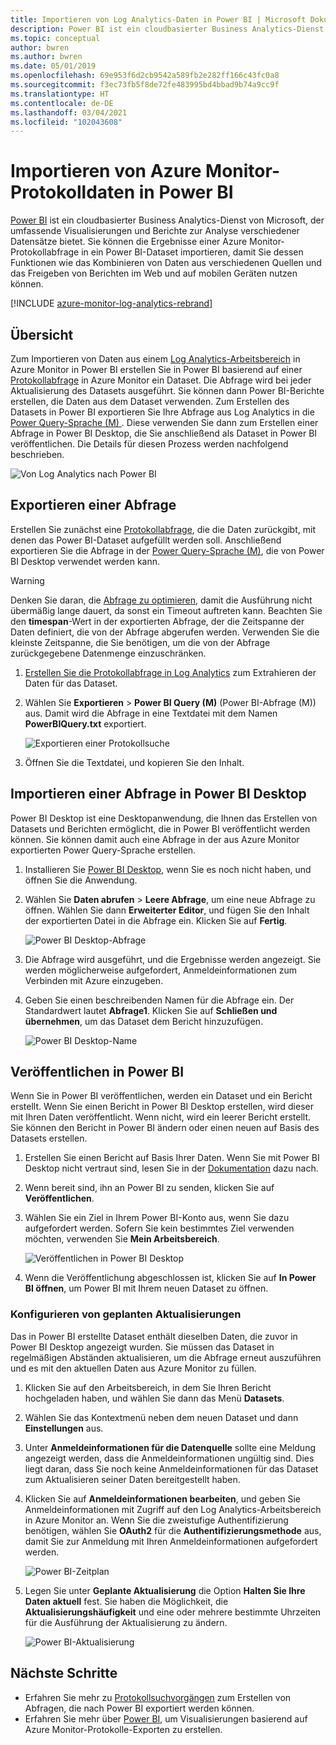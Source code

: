 ```yaml
---
title: Importieren von Log Analytics-Daten in Power BI | Microsoft Dokumentation
description: Power BI ist ein cloudbasierter Business Analytics-Dienst von Microsoft, der umfassende Visualisierungen und Berichte zur Analyse verschiedener Datensätze bietet.  In diesem Artikel wird beschrieben, wie Log Analytics-Daten konfiguriert und in Power BI importiert werden und wie die automatische Aktualisierung konfiguriert wird.
ms.topic: conceptual
author: bwren
ms.author: bwren
ms.date: 05/01/2019
ms.openlocfilehash: 69e953f6d2cb9542a589fb2e282ff166c43fc0a8
ms.sourcegitcommit: f3ec73fb5f8de72fe483995bd4bbad9b74a9cc9f
ms.translationtype: HT
ms.contentlocale: de-DE
ms.lasthandoff: 03/04/2021
ms.locfileid: "102043608"
---
```

# <a name="import-azure-monitor-log-data-into-power-bi"></a>Importieren von Azure Monitor-Protokolldaten in Power BI


[Power BI](https://powerbi.microsoft.com/documentation/powerbi-service-get-started/) ist ein cloudbasierter Business Analytics-Dienst von Microsoft, der umfassende Visualisierungen und Berichte zur Analyse verschiedener Datensätze bietet.  Sie können die Ergebnisse einer Azure Monitor-Protokollabfrage in ein Power BI-Dataset importieren, damit Sie dessen Funktionen wie das Kombinieren von Daten aus verschiedenen Quellen und das Freigeben von Berichten im Web und auf mobilen Geräten nutzen können.

[!INCLUDE [azure-monitor-log-analytics-rebrand](../../../includes/azure-monitor-log-analytics-rebrand.md)]

## <a name="overview"></a>Übersicht
Zum Importieren von Daten aus einem [Log Analytics-Arbeitsbereich](../logs/manage-access.md) in Azure Monitor in Power BI erstellen Sie in Power BI basierend auf einer [Protokollabfrage](../logs/log-query-overview.md) in Azure Monitor ein Dataset.  Die Abfrage wird bei jeder Aktualisierung des Datasets ausgeführt.  Sie können dann Power BI-Berichte erstellen, die Daten aus dem Dataset verwenden.  Zum Erstellen des Datasets in Power BI exportieren Sie Ihre Abfrage aus Log Analytics in die [Power Query-Sprache (M) ](/powerquery-m/power-query-m-language-specification).  Diese verwenden Sie dann zum Erstellen einer Abfrage in Power BI Desktop, die Sie anschließend als Dataset in Power BI veröffentlichen.  Die Details für diesen Prozess werden nachfolgend beschrieben.

![Von Log Analytics nach Power BI](media/powerbi/overview.png)

## <a name="export-query"></a>Exportieren einer Abfrage
Erstellen Sie zunächst eine [Protokollabfrage](../logs/log-query-overview.md), die die Daten zurückgibt, mit denen das Power BI-Dataset aufgefüllt werden soll.  Anschließend exportieren Sie die Abfrage in der [Power Query-Sprache (M)](/powerquery-m/power-query-m-language-specification), die von Power BI Desktop verwendet werden kann.

> [!WARNING]
> Denken Sie daran, die [Abfrage zu optimieren](../logs/query-optimization.md), damit die Ausführung nicht übermäßig lange dauert, da sonst ein Timeout auftreten kann. Beachten Sie den **timespan**-Wert in der exportierten Abfrage, der die Zeitspanne der Daten definiert, die von der Abfrage abgerufen werden. Verwenden Sie die kleinste Zeitspanne, die Sie benötigen, um die von der Abfrage zurückgegebene Datenmenge einzuschränken.

1. [Erstellen Sie die Protokollabfrage in Log Analytics](../logs/log-analytics-tutorial.md) zum Extrahieren der Daten für das Dataset.
2. Wählen Sie **Exportieren** > **Power BI Query (M)** (Power BI-Abfrage (M)) aus.  Damit wird die Abfrage in eine Textdatei mit dem Namen **PowerBIQuery.txt** exportiert. 

    ![Exportieren einer Protokollsuche](media/powerbi/export-analytics.png)

3. Öffnen Sie die Textdatei, und kopieren Sie den Inhalt.

## <a name="import-query-into-power-bi-desktop"></a>Importieren einer Abfrage in Power BI Desktop
Power BI Desktop ist eine Desktopanwendung, die Ihnen das Erstellen von Datasets und Berichten ermöglicht, die in Power BI veröffentlicht werden können.  Sie können damit auch eine Abfrage in der aus Azure Monitor exportierten Power Query-Sprache erstellen. 

1. Installieren Sie [Power BI Desktop](https://powerbi.microsoft.com/desktop/), wenn Sie es noch nicht haben, und öffnen Sie die Anwendung.
2. Wählen Sie **Daten abrufen** > **Leere Abfrage**, um eine neue Abfrage zu öffnen.  Wählen Sie dann **Erweiterter Editor**, und fügen Sie den Inhalt der exportierten Datei in die Abfrage ein. Klicken Sie auf **Fertig**.

    ![Power BI Desktop-Abfrage](media/powerbi/desktop-new-query.png)

5. Die Abfrage wird ausgeführt, und die Ergebnisse werden angezeigt.  Sie werden möglicherweise aufgefordert, Anmeldeinformationen zum Verbinden mit Azure einzugeben.  
6. Geben Sie einen beschreibenden Namen für die Abfrage ein.  Der Standardwert lautet **Abfrage1**. Klicken Sie auf **Schließen und übernehmen**, um das Dataset dem Bericht hinzuzufügen.

    ![Power BI Desktop-Name](media/powerbi/desktop-results.png)



## <a name="publish-to-power-bi"></a>Veröffentlichen in Power BI
Wenn Sie in Power BI veröffentlichen, werden ein Dataset und ein Bericht erstellt.  Wenn Sie einen Bericht in Power BI Desktop erstellen, wird dieser mit Ihren Daten veröffentlicht.  Wenn nicht, wird ein leerer Bericht erstellt.  Sie können den Bericht in Power BI ändern oder einen neuen auf Basis des Datasets erstellen.

1. Erstellen Sie einen Bericht auf Basis Ihrer Daten.  Wenn Sie mit Power BI Desktop nicht vertraut sind, lesen Sie in der [Dokumentation](/power-bi/desktop-report-view) dazu nach.  
1. Wenn bereit sind, ihn an Power BI zu senden, klicken Sie auf **Veröffentlichen**.  
1. Wählen Sie ein Ziel in Ihrem Power BI-Konto aus, wenn Sie dazu aufgefordert werden.  Sofern Sie kein bestimmtes Ziel verwenden möchten, verwenden Sie **Mein Arbeitsbereich**.

    ![Veröffentlichen in Power BI Desktop](media/powerbi/desktop-publish.png)

1. Wenn die Veröffentlichung abgeschlossen ist, klicken Sie auf **In Power BI öffnen**, um Power BI mit Ihrem neuen Dataset zu öffnen.


### <a name="configure-scheduled-refresh"></a>Konfigurieren von geplanten Aktualisierungen
Das in Power BI erstellte Dataset enthält dieselben Daten, die zuvor in Power BI Desktop angezeigt wurden.  Sie müssen das Dataset in regelmäßigen Abständen aktualisieren, um die Abfrage erneut auszuführen und es mit den aktuellen Daten aus Azure Monitor zu füllen.  

1. Klicken Sie auf den Arbeitsbereich, in dem Sie Ihren Bericht hochgeladen haben, und wählen Sie dann das Menü **Datasets**. 
1. Wählen Sie das Kontextmenü neben dem neuen Dataset und dann **Einstellungen** aus. 
1. Unter **Anmeldeinformationen für die Datenquelle** sollte eine Meldung angezeigt werden, dass die Anmeldeinformationen ungültig sind.  Dies liegt daran, dass Sie noch keine Anmeldeinformationen für das Dataset zum Aktualisieren seiner Daten bereitgestellt haben.  
1. Klicken Sie auf **Anmeldeinformationen bearbeiten**, und geben Sie Anmeldeinformationen mit Zugriff auf den Log Analytics-Arbeitsbereich in Azure Monitor an. Wenn Sie die zweistufige Authentifizierung benötigen, wählen Sie **OAuth2** für die **Authentifizierungsmethode** aus, damit Sie zur Anmeldung mit Ihren Anmeldeinformationen aufgefordert werden.

    ![Power BI-Zeitplan](media/powerbi/powerbi-schedule.png)

5. Legen Sie unter **Geplante Aktualisierung** die Option **Halten Sie Ihre Daten aktuell** fest.  Sie haben die Möglichkeit, die **Aktualisierungshäufigkeit** und eine oder mehrere bestimmte Uhrzeiten für die Ausführung der Aktualisierung zu ändern.

    ![Power BI-Aktualisierung](media/powerbi/powerbi-schedule-refresh.png)



## <a name="next-steps"></a>Nächste Schritte
* Erfahren Sie mehr zu [Protokollsuchvorgängen](../logs/log-query-overview.md) zum Erstellen von Abfragen, die nach Power BI exportiert werden können.
* Erfahren Sie mehr über [Power BI](https://powerbi.microsoft.com), um Visualisierungen basierend auf Azure Monitor-Protokolle-Exporten zu erstellen.